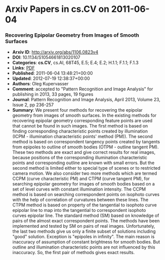 # Arxiv Papers in cs.CV on 2011-06-04
### Recovering Epipolar Geometry from Images of Smooth Surfaces
- **Arxiv ID**: http://arxiv.org/abs/1106.0823v4
- **DOI**: 10.1134/S1054661813020107
- **Categories**: **cs.CV**, cs.AI, 68T45, E.5; E.4; E.2; H.1.1; F.1.1; F.1.3
- **Links**: [PDF](http://arxiv.org/pdf/1106.0823v4)
- **Published**: 2011-06-04 13:48:21+00:00
- **Updated**: 2012-07-19 12:38:37+00:00
- **Authors**: Oleg Kupervasser
- **Comment**: accepted to "Pattern Recognition and Image Analysis" for publishing
  in 2013, 33 pages, 19 figures
- **Journal**: Pattern Recognition and Image Analysis, April 2013, Volume 23,
  Issue 2, pp 236-257
- **Summary**: We present four methods for recovering the epipolar geometry from images of smooth surfaces. In the existing methods for recovering epipolar geometry corresponding feature points are used that cannot be found in such images. The first method is based on finding corresponding characteristic points created by illumination (ICPM - illumination characteristic points' method (PM)). The second method is based on correspondent tangency points created by tangents from epipoles to outline of smooth bodies (OTPM - outline tangent PM). These two methods are exact and give correct results for real images, because positions of the corresponding illumination characteristic points and corresponding outline are known with small errors. But the second method is limited either to special type of scenes or to restricted camera motion. We also consider two more methods which are termed CCPM (curve characteristic PM) and CTPM (curve tangent PM), for searching epipolar geometry for images of smooth bodies based on a set of level curves with constant illumination intensity. The CCPM method is based on searching correspondent points on isophoto curves with the help of correlation of curvatures between these lines. The CTPM method is based on property of the tangential to isophoto curve epipolar line to map into the tangential to correspondent isophoto curves epipolar line. The standard method (SM) based on knowledge of pairs of the almost exact correspondent points. The methods have been implemented and tested by SM on pairs of real images. Unfortunately, the last two methods give us only a finite subset of solutions including "good" solution. Exception is "epipoles in infinity". The main reason is inaccuracy of assumption of constant brightness for smooth bodies. But outline and illumination characteristic points are not influenced by this inaccuracy. So, the first pair of methods gives exact results.



